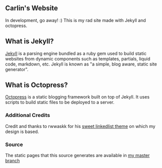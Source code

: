## Carlin's Website

In development, go away! :) This is my rad site made with Jekyll and octopress.

## What is Jekyll?

[Jekyll](https://github.com/mojombo/jekyll) is a parsing engine bundled as a ruby gem used to build static websites from dynamic components such as templates, partials, liquid code, markdown, etc. Jekyll is known as "a simple, blog aware, static site generator".

## What is Octopress?

[Octopress](https://github.com/octopress/octopress) is a static blogging framework built on top of Jekyll. It uses scripts to build static files to be deployed to a server.

### Additional Credits

Credit and thanks to rwwaskk for his [sweet linkedlist theme](https://github.com/rwwaskk/linkedlist) on which my design is based. 

### Source

The static pages that this source generates are available in [my master branch](https://github.com/Misch-/Misch-.github.io)
